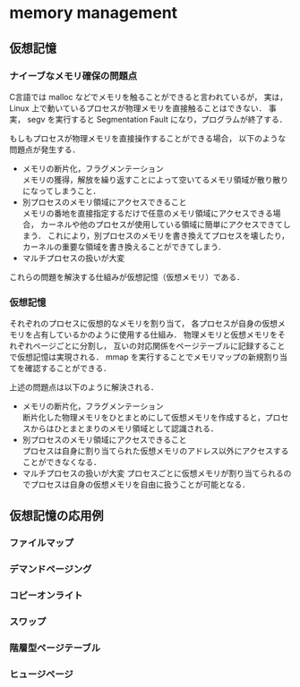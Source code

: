 # memory management

## 仮想記憶
### ナイーブなメモリ確保の問題点
C言語では malloc などでメモリを触ることができると言われているが，
実は， Linux 上で動いているプロセスが物理メモリを直接触ることはできない．
事実， segv を実行すると Segmentation Fault になり，プログラムが終了する．

もしもプロセスが物理メモリを直接操作することができる場合，
以下のような問題点が発生する．

* メモリの断片化，フラグメンテーション  
    メモリの獲得，解放を繰り返すことによって空いてるメモリ領域が散り散りになってしまうこと．
* 別プロセスのメモリ領域にアクセスできること  
    メモリの番地を直接指定するだけで任意のメモリ領域にアクセスできる場合，
    カーネルや他のプロセスが使用している領域に簡単にアクセスできてしまう．
    これにより，別プロセスのメモリを書き換えてプロセスを壊したり，
    カーネルの重要な領域を書き換えることができてしまう．
* マルチプロセスの扱いが大変

これらの問題を解決する仕組みが仮想記憶（仮想メモリ）である．


### 仮想記憶
それぞれのプロセスに仮想的なメモリを割り当て，
各プロセスが自身の仮想メモリを占有しているかのように使用する仕組み．
物理メモリと仮想メモリをそれぞれページごとに分割し，
互いの対応関係をページテーブルに記録することで仮想記憶は実現される．
mmap を実行することでメモリマップの新規割り当てを確認することができる．

上述の問題点は以下のように解決される．
* メモリの断片化，フラグメンテーション  
    断片化した物理メモリをひとまとめにして仮想メモリを作成すると，プロセスからはひとまとまりのメモリ領域として認識される．
* 別プロセスのメモリ領域にアクセスできること  
    プロセスは自身に割り当てられた仮想メモリのアドレス以外にアクセスすることができなくなる．
* マルチプロセスの扱いが大変
    プロセスごとに仮想メモリが割り当てられるのでプロセスは自身の仮想メモリを自由に扱うことが可能となる．


## 仮想記憶の応用例
### ファイルマップ
### デマンドページング
### コピーオンライト
### スワップ
### 階層型ページテーブル
### ヒュージページ